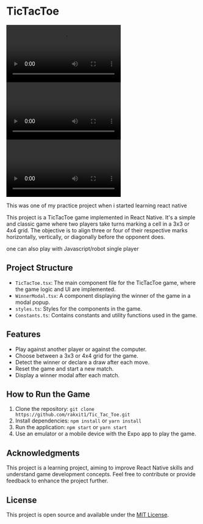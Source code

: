# TicTacToe

![multiplayer Game 3X3](/media/multiplayer_Game_3X3.mp4)
![multiplayer Game 4X4](/media/multiplayer_Game_4X4.mp4)
![Play with robot](/media/Play_with_robot.mp4)

This was one of my practice project when i started learning react native

This project is a TicTacToe game implemented in React Native. It's a simple and classic game where two players take turns marking a cell in a 3x3 or 4x4 grid. The objective is to align three or four of their respective marks horizontally, vertically, or diagonally before the opponent does.

one can also play with Javascript/robot single player

## Project Structure

- `TicTacToe.tsx`: The main component file for the TicTacToe game, where the game logic and UI are implemented.
- `WinnerModal.tsx`: A component displaying the winner of the game in a modal popup.
- `styles.ts`: Styles for the components in the game.
- `Constants.ts`: Contains constants and utility functions used in the game.

## Features

- Play against another player or against the computer.
- Choose between a 3x3 or 4x4 grid for the game.
- Detect the winner or declare a draw after each move.
- Reset the game and start a new match.
- Display a winner modal after each match.

## How to Run the Game

1. Clone the repository: `git clone https://github.com/rakxit1/Tic_Tac_Toe.git`
2. Install dependencies: `npm install` or `yarn install`
3. Run the application: `npm start` or `yarn start`
4. Use an emulator or a mobile device with the Expo app to play the game.

## Acknowledgments

This project is a learning project, aiming to improve React Native skills and understand game development concepts. Feel free to contribute or provide feedback to enhance the project further.

## License

This project is open source and available under the [MIT License](LICENSE).
